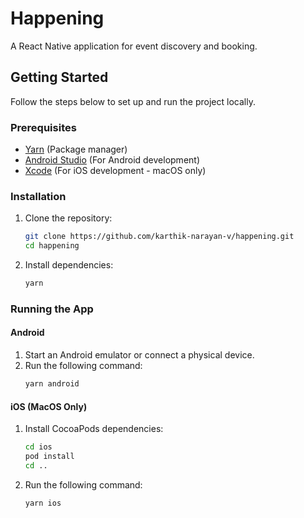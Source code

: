 # Happening

A React Native application for event discovery and booking.

## Getting Started

Follow the steps below to set up and run the project locally.

### Prerequisites

- [Yarn](https://yarnpkg.com/) (Package manager)
- [Android Studio](https://developer.android.com/studio) (For Android development)
- [Xcode](https://developer.apple.com/xcode/) (For iOS development - macOS only)

### Installation

1. Clone the repository:
   ```sh
   git clone https://github.com/karthik-narayan-v/happening.git
   cd happening
   ```
2. Install dependencies:
   ```sh
   yarn
   ```

### Running the App

#### Android

1. Start an Android emulator or connect a physical device.
2. Run the following command:
   ```sh
   yarn android
   ```

#### iOS (MacOS Only)

1. Install CocoaPods dependencies:
   ```sh
   cd ios
   pod install
   cd ..
   ```
2. Run the following command:
   ```sh
   yarn ios
   ```
